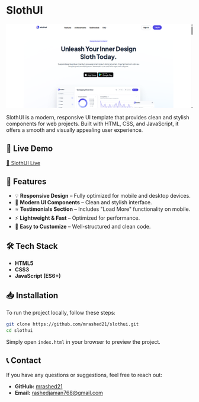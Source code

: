 # SlothUI

![SlothUI Banner](./assets/image/banner.png)

SlothUI is a modern, responsive UI template that provides clean and stylish components for web projects. Built with HTML, CSS, and JavaScript, it offers a smooth and visually appealing user experience.

## 🚀 Live Demo

[🔗 SlothUI Live](https://mrashed21.github.io/slothui/)

## 📂 Features

- 💡 **Responsive Design** – Fully optimized for mobile and desktop devices.
- 🎨 **Modern UI Components** – Clean and stylish interface.
- ⭐ **Testimonials Section** – Includes "Load More" functionality on mobile.
- ⚡ **Lightweight & Fast** – Optimized for performance.
- 📜 **Easy to Customize** – Well-structured and clean code.

## 🛠 Tech Stack

- **HTML5**
- **CSS3**
- **JavaScript (ES6+)**

## 📥 Installation

To run the project locally, follow these steps:

```sh
git clone https://github.com/mrashed21/slothui.git
cd slothui
```

Simply open `index.html` in your browser to preview the project.

## 📞 Contact

If you have any questions or suggestions, feel free to reach out:

- **GitHub:** [mrashed21](https://github.com/mrashed21)
- **Email:** rashedjaman768@gmail.com
